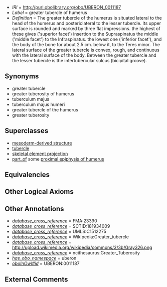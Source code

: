  * *IRI* = http://purl.obolibrary.org/obo/UBERON_0011187
 * *Label* = greater tubercle of humerus
 * *Definition* = The greater tubercle of the humerus is situated lateral to the head of the humerus and posteriolateral to the lesser tubercle. Its upper surface is rounded and marked by three flat impressions. the highest of these gives ('superior facet') insertion to the Supraspinatus the middle ('middle facet') to the Infraspinatus. the lowest one ('inferior facet'), and the body of the bone for about 2.5 cm. below it, to the Teres minor. The lateral surface of the greater tubercle is convex, rough, and continuous with the lateral surface of the body. Between the greater tubercle and the lesser tubercle is the intertubercular sulcus (bicipital groove).

## Synonyms

 * greater tubercle
 * greater tuberosity of humerus
 * tuberculum majus
 * tuberculum majus humeri
 * greater tubercle of the humerus
 * greater tuberosity

## Superclasses

 * [mesoderm-derived structure](../../UBERON/20/UBERON_0004120.md)
 * [tubercle](../../UBERON/13/UBERON_0005813.md)
 * [skeletal element projection](../../UBERON/00/UBERON_4100000.md)
 * [part_of](../../BFO/50/BFO_0000050.md) some [proximal epiphysis of humerus](../../UBERON/11/UBERON_0004411.md)

## Equivalencies


## Other Logical Axioms


## Other Annotations

 * *[database_cross_reference](../../ef/oboInOwl#hasDbXref.md)* = FMA:23390
 * *[database_cross_reference](../../ef/oboInOwl#hasDbXref.md)* = SCTID:181934009
 * *[database_cross_reference](../../ef/oboInOwl#hasDbXref.md)* = UMLS:C1512275
 * *[database_cross_reference](../../ef/oboInOwl#hasDbXref.md)* = Wikipedia:Greater_tubercle
 * *[database_cross_reference](../../ef/oboInOwl#hasDbXref.md)* = http://upload.wikimedia.org/wikipedia/commons/3/3b/Gray326.png
 * *[database_cross_reference](../../ef/oboInOwl#hasDbXref.md)* = ncithesaurus:Greater_Tuberosity
 * *[has_obo_namespace](../../ce/oboInOwl#hasOBONamespace.md)* = uberon
 * *[oboInOwl#id](../../id/oboInOwl#id.md)* = UBERON:0011187

## External Comments

